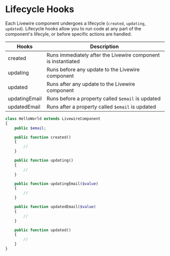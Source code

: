 # Lifecycle Hooks

Each Livewire component undergoes a lifecycle (`created`, `updating`, `updated`). Lifecycle hooks allow you to run code at any part of the component's lifecyle, or before specific actions are handled.

Hooks | Description
--- | ---
created | Runs immediately after the Livewire component is instantiated
updating | Runs before any update to the Livewire component
updated | Runs after any update to the Livewire component
updatingEmail | Runs before a property called `$email` is updated
updatedEmail | Runs after a property called `$email` is updated

```php
class HelloWorld extends LivewireComponent
{
    public $email;

    public function created()
    {
        //
    }

    public function updating()
    {
        //
    }

    public function updatingEmail($value)
    {
        //
    }

    public function updatedEmail($value)
    {
        //
    }

    public function updated()
    {
        //
    }
}
```
